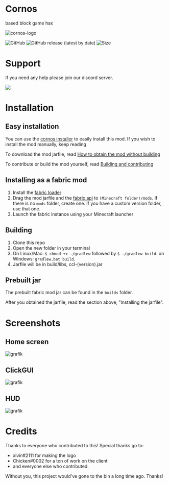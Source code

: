 # Cornos
based block game hax

![cornos-logo](https://github.com/AriliusClient/Cornos/blob/master/src/main/resources/assets/ccl/hscreenlogo.png?raw=true)

<img alt="GitHub" src="https://img.shields.io/github/license/AriliusClient/Cornos"> <img alt="GitHub release (latest by date)" src="https://img.shields.io/github/v/release/AriliusClient/Cornos?style=flat"> <img alt="Size" src="https://img.shields.io/github/languages/code-size/AriliusClient/Cornos"> 
# Support

If you need any help please join our discord server. 

<a href="https://discord.gg/rvC7F798xQ"><img src="https://invidget.switchblade.xyz/rvC7F798xQ"/></a>

# Installation

## Easy installation
You can use the [cornos installer](https://github.com/AriliusClient/cornos-installer/releases) to easily install this mod. If you wish to install the mod manually, keep reading

To download the mod jarfile, read [How to obtain the mod without building](https://github.com/AriliusClient/CornClient/wiki/How-to-obtain-the-mod-without-building)

To contribute or build the mod yourself, read [Building and contributing](https://github.com/AriliusClient/CornClient/wiki/Building-and-contributing)

## Installing as a fabric mod
1. Install the [fabric loader](https://fabricmc.net/use/)
2. Drag the mod jarfile and the [fabric api](https://www.curseforge.com/minecraft/mc-mods/fabric-api) to `(Minecraft folder)/mods`. If there is no `mods` folder, create one. If you have a custom version folder, use that one.
3. Launch the fabric instance using your Minecraft launcher

## Building
1. Clone this repo
2. Open the new folder in your terminal
3. On Linux/Mac: `$ chmod +x ./gradlew` followed by `$ ./gradlew build`. on Windows: `gradlew.bat build`.
4. Jarfile will be in build/libs, ccl-(version).jar

## Prebuilt jar

The prebuilt fabric mod jar can be found in the `builds` folder.

After you obtained the jarfile, read the section above, "Installing the jarfile".

# Screenshots

## Home screen

![grafik](https://user-images.githubusercontent.com/80022388/118516053-434a6c80-b736-11eb-9bd2-7a8016ee094a.png)

## ClickGUI

![grafik](https://user-images.githubusercontent.com/80022388/118516241-6d039380-b736-11eb-9e98-971088d7cb00.png)

## HUD

![grafik](https://user-images.githubusercontent.com/80022388/118516305-7ab91900-b736-11eb-8740-957b75f8aa01.png)

# Credits

Thanks to everyone who contributed to this! Special thanks go to:
- xlvin#2111 for making the logo
- Chicken#0002 for a ton of work on the client
- and everyone else who contributed.

Without you, this project would've gone to the bin a long time ago. Thanks!
